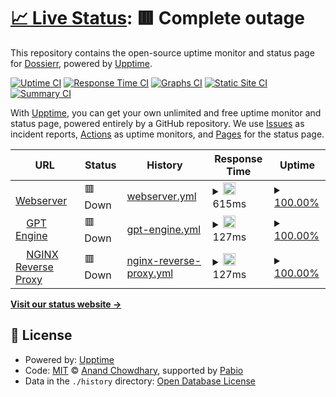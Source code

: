 # [📈 Live Status](https://Dossierr.github.io/upptime): <!--live status--> **🟥 Complete outage**

This repository contains the open-source uptime monitor and status page for [Dossierr](https://Dossierr.github.io/upptime), powered by [Upptime](https://github.com/upptime/upptime).

[![Uptime CI](https://github.com/Dossierr/upptime/workflows/Uptime%20CI/badge.svg)](https://github.com/Dossierr/upptime/actions?query=workflow%3A%22Uptime+CI%22)
[![Response Time CI](https://github.com/Dossierr/upptime/workflows/Response%20Time%20CI/badge.svg)](https://github.com/Dossierr/upptime/actions?query=workflow%3A%22Response+Time+CI%22)
[![Graphs CI](https://github.com/Dossierr/upptime/workflows/Graphs%20CI/badge.svg)](https://github.com/Dossierr/upptime/actions?query=workflow%3A%22Graphs+CI%22)
[![Static Site CI](https://github.com/Dossierr/upptime/workflows/Static%20Site%20CI/badge.svg)](https://github.com/Dossierr/upptime/actions?query=workflow%3A%22Static+Site+CI%22)
[![Summary CI](https://github.com/Dossierr/upptime/workflows/Summary%20CI/badge.svg)](https://github.com/Dossierr/upptime/actions?query=workflow%3A%22Summary+CI%22)

With [Upptime](https://upptime.js.org), you can get your own unlimited and free uptime monitor and status page, powered entirely by a GitHub repository. We use [Issues](https://github.com/Dossierr/upptime/issues) as incident reports, [Actions](https://github.com/Dossierr/upptime/actions) as uptime monitors, and [Pages](https://Dossierr.github.io/upptime) for the status page.

<!--start: status pages-->
<!-- This summary is generated by Upptime (https://github.com/upptime/upptime) -->
<!-- Do not edit this manually, your changes will be overwritten -->
<!-- prettier-ignore -->
| URL | Status | History | Response Time | Uptime |
| --- | ------ | ------- | ------------- | ------ |
| <img alt="" src="https://icons.duckduckgo.com/ip3/dossierr.vdotvo9a4e2a6.eu-central-1.cs.amazonlightsail.com.ico" height="13"> [Webserver](https://dossierr.vdotvo9a4e2a6.eu-central-1.cs.amazonlightsail.com) | 🟥 Down | [webserver.yml](https://github.com/Dossierr/Status-Page/commits/HEAD/history/webserver.yml) | <details><summary><img alt="Response time graph" src="./graphs/webserver/response-time-week.png" height="20"> 615ms</summary><br><a href="https://Dossierr.github.io/upptime/history/webserver"><img alt="Response time 591" src="https://img.shields.io/endpoint?url=https%3A%2F%2Fraw.githubusercontent.com%2FDossierr%2FStatus-Page%2FHEAD%2Fapi%2Fwebserver%2Fresponse-time.json"></a><br><a href="https://Dossierr.github.io/upptime/history/webserver"><img alt="24-hour response time 745" src="https://img.shields.io/endpoint?url=https%3A%2F%2Fraw.githubusercontent.com%2FDossierr%2FStatus-Page%2FHEAD%2Fapi%2Fwebserver%2Fresponse-time-day.json"></a><br><a href="https://Dossierr.github.io/upptime/history/webserver"><img alt="7-day response time 615" src="https://img.shields.io/endpoint?url=https%3A%2F%2Fraw.githubusercontent.com%2FDossierr%2FStatus-Page%2FHEAD%2Fapi%2Fwebserver%2Fresponse-time-week.json"></a><br><a href="https://Dossierr.github.io/upptime/history/webserver"><img alt="30-day response time 570" src="https://img.shields.io/endpoint?url=https%3A%2F%2Fraw.githubusercontent.com%2FDossierr%2FStatus-Page%2FHEAD%2Fapi%2Fwebserver%2Fresponse-time-month.json"></a><br><a href="https://Dossierr.github.io/upptime/history/webserver"><img alt="1-year response time 584" src="https://img.shields.io/endpoint?url=https%3A%2F%2Fraw.githubusercontent.com%2FDossierr%2FStatus-Page%2FHEAD%2Fapi%2Fwebserver%2Fresponse-time-year.json"></a></details> | <details><summary><a href="https://Dossierr.github.io/upptime/history/webserver">100.00%</a></summary><a href="https://Dossierr.github.io/upptime/history/webserver"><img alt="All-time uptime 97.65%" src="https://img.shields.io/endpoint?url=https%3A%2F%2Fraw.githubusercontent.com%2FDossierr%2FStatus-Page%2FHEAD%2Fapi%2Fwebserver%2Fuptime.json"></a><br><a href="https://Dossierr.github.io/upptime/history/webserver"><img alt="24-hour uptime 100.00%" src="https://img.shields.io/endpoint?url=https%3A%2F%2Fraw.githubusercontent.com%2FDossierr%2FStatus-Page%2FHEAD%2Fapi%2Fwebserver%2Fuptime-day.json"></a><br><a href="https://Dossierr.github.io/upptime/history/webserver"><img alt="7-day uptime 100.00%" src="https://img.shields.io/endpoint?url=https%3A%2F%2Fraw.githubusercontent.com%2FDossierr%2FStatus-Page%2FHEAD%2Fapi%2Fwebserver%2Fuptime-week.json"></a><br><a href="https://Dossierr.github.io/upptime/history/webserver"><img alt="30-day uptime 100.00%" src="https://img.shields.io/endpoint?url=https%3A%2F%2Fraw.githubusercontent.com%2FDossierr%2FStatus-Page%2FHEAD%2Fapi%2Fwebserver%2Fuptime-month.json"></a><br><a href="https://Dossierr.github.io/upptime/history/webserver"><img alt="1-year uptime 97.77%" src="https://img.shields.io/endpoint?url=https%3A%2F%2Fraw.githubusercontent.com%2FDossierr%2FStatus-Page%2FHEAD%2Fapi%2Fwebserver%2Fuptime-year.json"></a></details>
| <img alt="" src="https://icons.duckduckgo.com/ip3/dossierr.vdotvo9a4e2a6.eu-central-1.cs.amazonlightsail.com.ico" height="13"> [GPT Engine](https://dossierr.vdotvo9a4e2a6.eu-central-1.cs.amazonlightsail.com/q/) | 🟥 Down | [gpt-engine.yml](https://github.com/Dossierr/Status-Page/commits/HEAD/history/gpt-engine.yml) | <details><summary><img alt="Response time graph" src="./graphs/gpt-engine/response-time-week.png" height="20"> 127ms</summary><br><a href="https://Dossierr.github.io/upptime/history/gpt-engine"><img alt="Response time 116" src="https://img.shields.io/endpoint?url=https%3A%2F%2Fraw.githubusercontent.com%2FDossierr%2FStatus-Page%2FHEAD%2Fapi%2Fgpt-engine%2Fresponse-time.json"></a><br><a href="https://Dossierr.github.io/upptime/history/gpt-engine"><img alt="24-hour response time 159" src="https://img.shields.io/endpoint?url=https%3A%2F%2Fraw.githubusercontent.com%2FDossierr%2FStatus-Page%2FHEAD%2Fapi%2Fgpt-engine%2Fresponse-time-day.json"></a><br><a href="https://Dossierr.github.io/upptime/history/gpt-engine"><img alt="7-day response time 127" src="https://img.shields.io/endpoint?url=https%3A%2F%2Fraw.githubusercontent.com%2FDossierr%2FStatus-Page%2FHEAD%2Fapi%2Fgpt-engine%2Fresponse-time-week.json"></a><br><a href="https://Dossierr.github.io/upptime/history/gpt-engine"><img alt="30-day response time 112" src="https://img.shields.io/endpoint?url=https%3A%2F%2Fraw.githubusercontent.com%2FDossierr%2FStatus-Page%2FHEAD%2Fapi%2Fgpt-engine%2Fresponse-time-month.json"></a><br><a href="https://Dossierr.github.io/upptime/history/gpt-engine"><img alt="1-year response time 116" src="https://img.shields.io/endpoint?url=https%3A%2F%2Fraw.githubusercontent.com%2FDossierr%2FStatus-Page%2FHEAD%2Fapi%2Fgpt-engine%2Fresponse-time-year.json"></a></details> | <details><summary><a href="https://Dossierr.github.io/upptime/history/gpt-engine">100.00%</a></summary><a href="https://Dossierr.github.io/upptime/history/gpt-engine"><img alt="All-time uptime 98.02%" src="https://img.shields.io/endpoint?url=https%3A%2F%2Fraw.githubusercontent.com%2FDossierr%2FStatus-Page%2FHEAD%2Fapi%2Fgpt-engine%2Fuptime.json"></a><br><a href="https://Dossierr.github.io/upptime/history/gpt-engine"><img alt="24-hour uptime 100.00%" src="https://img.shields.io/endpoint?url=https%3A%2F%2Fraw.githubusercontent.com%2FDossierr%2FStatus-Page%2FHEAD%2Fapi%2Fgpt-engine%2Fuptime-day.json"></a><br><a href="https://Dossierr.github.io/upptime/history/gpt-engine"><img alt="7-day uptime 100.00%" src="https://img.shields.io/endpoint?url=https%3A%2F%2Fraw.githubusercontent.com%2FDossierr%2FStatus-Page%2FHEAD%2Fapi%2Fgpt-engine%2Fuptime-week.json"></a><br><a href="https://Dossierr.github.io/upptime/history/gpt-engine"><img alt="30-day uptime 100.00%" src="https://img.shields.io/endpoint?url=https%3A%2F%2Fraw.githubusercontent.com%2FDossierr%2FStatus-Page%2FHEAD%2Fapi%2Fgpt-engine%2Fuptime-month.json"></a><br><a href="https://Dossierr.github.io/upptime/history/gpt-engine"><img alt="1-year uptime 97.77%" src="https://img.shields.io/endpoint?url=https%3A%2F%2Fraw.githubusercontent.com%2FDossierr%2FStatus-Page%2FHEAD%2Fapi%2Fgpt-engine%2Fuptime-year.json"></a></details>
| <img alt="" src="https://icons.duckduckgo.com/ip3/dossierr.vdotvo9a4e2a6.eu-central-1.cs.amazonlightsail.com.ico" height="13"> [NGINX Reverse Proxy](https://dossierr.vdotvo9a4e2a6.eu-central-1.cs.amazonlightsail.com/healthcheck) | 🟥 Down | [nginx-reverse-proxy.yml](https://github.com/Dossierr/Status-Page/commits/HEAD/history/nginx-reverse-proxy.yml) | <details><summary><img alt="Response time graph" src="./graphs/nginx-reverse-proxy/response-time-week.png" height="20"> 127ms</summary><br><a href="https://Dossierr.github.io/upptime/history/nginx-reverse-proxy"><img alt="Response time 115" src="https://img.shields.io/endpoint?url=https%3A%2F%2Fraw.githubusercontent.com%2FDossierr%2FStatus-Page%2FHEAD%2Fapi%2Fnginx-reverse-proxy%2Fresponse-time.json"></a><br><a href="https://Dossierr.github.io/upptime/history/nginx-reverse-proxy"><img alt="24-hour response time 159" src="https://img.shields.io/endpoint?url=https%3A%2F%2Fraw.githubusercontent.com%2FDossierr%2FStatus-Page%2FHEAD%2Fapi%2Fnginx-reverse-proxy%2Fresponse-time-day.json"></a><br><a href="https://Dossierr.github.io/upptime/history/nginx-reverse-proxy"><img alt="7-day response time 127" src="https://img.shields.io/endpoint?url=https%3A%2F%2Fraw.githubusercontent.com%2FDossierr%2FStatus-Page%2FHEAD%2Fapi%2Fnginx-reverse-proxy%2Fresponse-time-week.json"></a><br><a href="https://Dossierr.github.io/upptime/history/nginx-reverse-proxy"><img alt="30-day response time 113" src="https://img.shields.io/endpoint?url=https%3A%2F%2Fraw.githubusercontent.com%2FDossierr%2FStatus-Page%2FHEAD%2Fapi%2Fnginx-reverse-proxy%2Fresponse-time-month.json"></a><br><a href="https://Dossierr.github.io/upptime/history/nginx-reverse-proxy"><img alt="1-year response time 116" src="https://img.shields.io/endpoint?url=https%3A%2F%2Fraw.githubusercontent.com%2FDossierr%2FStatus-Page%2FHEAD%2Fapi%2Fnginx-reverse-proxy%2Fresponse-time-year.json"></a></details> | <details><summary><a href="https://Dossierr.github.io/upptime/history/nginx-reverse-proxy">100.00%</a></summary><a href="https://Dossierr.github.io/upptime/history/nginx-reverse-proxy"><img alt="All-time uptime 98.02%" src="https://img.shields.io/endpoint?url=https%3A%2F%2Fraw.githubusercontent.com%2FDossierr%2FStatus-Page%2FHEAD%2Fapi%2Fnginx-reverse-proxy%2Fuptime.json"></a><br><a href="https://Dossierr.github.io/upptime/history/nginx-reverse-proxy"><img alt="24-hour uptime 100.00%" src="https://img.shields.io/endpoint?url=https%3A%2F%2Fraw.githubusercontent.com%2FDossierr%2FStatus-Page%2FHEAD%2Fapi%2Fnginx-reverse-proxy%2Fuptime-day.json"></a><br><a href="https://Dossierr.github.io/upptime/history/nginx-reverse-proxy"><img alt="7-day uptime 100.00%" src="https://img.shields.io/endpoint?url=https%3A%2F%2Fraw.githubusercontent.com%2FDossierr%2FStatus-Page%2FHEAD%2Fapi%2Fnginx-reverse-proxy%2Fuptime-week.json"></a><br><a href="https://Dossierr.github.io/upptime/history/nginx-reverse-proxy"><img alt="30-day uptime 100.00%" src="https://img.shields.io/endpoint?url=https%3A%2F%2Fraw.githubusercontent.com%2FDossierr%2FStatus-Page%2FHEAD%2Fapi%2Fnginx-reverse-proxy%2Fuptime-month.json"></a><br><a href="https://Dossierr.github.io/upptime/history/nginx-reverse-proxy"><img alt="1-year uptime 97.77%" src="https://img.shields.io/endpoint?url=https%3A%2F%2Fraw.githubusercontent.com%2FDossierr%2FStatus-Page%2FHEAD%2Fapi%2Fnginx-reverse-proxy%2Fuptime-year.json"></a></details>

<!--end: status pages-->

[**Visit our status website →**](https://Dossierr.github.io/upptime)

## 📄 License

- Powered by: [Upptime](https://github.com/upptime/upptime)
- Code: [MIT](./LICENSE) © [Anand Chowdhary](https://anandchowdhary.com), supported by [Pabio](https://pabio.com)
- Data in the `./history` directory: [Open Database License](https://opendatacommons.org/licenses/odbl/1-0/)
